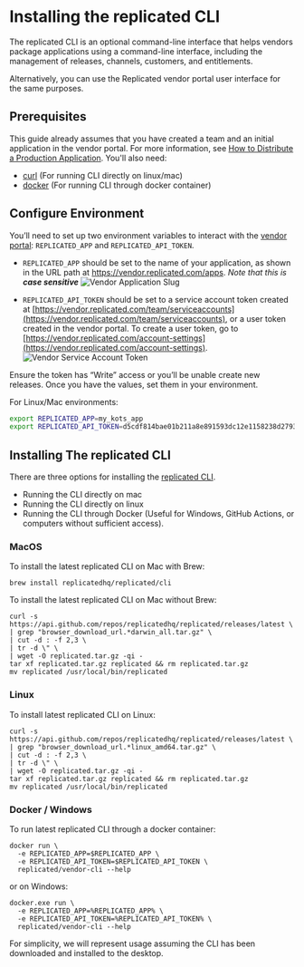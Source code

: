 # Installing the replicated CLI

The replicated CLI is an optional command-line interface that helps vendors package applications using a command-line interface, including the management of releases, channels, customers, and entitlements.

Alternatively, you can use the Replicated vendor portal user interface for the same purposes.

## Prerequisites

This guide already assumes that you have created a team and an initial application in the vendor portal. For more information, see [How to Distribute a Production Application](../vendor/distributing-workflow). You'll also need:

* [curl](https://curl.haxx.se/) (For running CLI directly on linux/mac)
* [docker](https://www.docker.com) (For running CLI through docker container)


## Configure Environment

You’ll need to set up two environment variables to interact with the [vendor portal](https://vendor.replicated.com): `REPLICATED_APP` and `REPLICATED_API_TOKEN`.


* `REPLICATED_APP` should be set to the name of your application, as shown in the URL path at https://vendor.replicated.com/apps. _Note that this is **case sensitive**_
![Vendor Application Slug](/images/vendor-app-slug.png)

* `REPLICATED_API_TOKEN` should be set to a service account token created at [https://vendor.replicated.com/team/serviceaccounts](https://vendor.replicated.com/team/serviceaccounts), or a user token created in the vendor portal. To create a user token, go to [https://vendor.replicated.com/account-settings](https://vendor.replicated.com/account-settings).
![Vendor Service Account Token](/images/vendor-service-account-token.png)

Ensure the token has “Write” access or you’ll be unable create new releases.
Once you have the values, set them in your environment.

For Linux/Mac environments:
```bash
export REPLICATED_APP=my_kots_app
export REPLICATED_API_TOKEN=d5cdf814bae01b211a8e891593dc12e1158238d27932d082a32b98706e576216
```

## Installing The replicated CLI

There are three options for installing the [replicated CLI](https://github.com/replicatedhq/replicated/releases).

* Running the CLI directly on mac
* Running the CLI directly on linux
* Running the CLI through Docker (Useful for Windows, GitHub Actions, or computers without sufficient access).

### MacOS

To install the latest replicated CLI on Mac with Brew:

```shell
brew install replicatedhq/replicated/cli
```

To install the latest replicated CLI on Mac without Brew:
```shell
curl -s https://api.github.com/repos/replicatedhq/replicated/releases/latest \
| grep "browser_download_url.*darwin_all.tar.gz" \
| cut -d : -f 2,3 \
| tr -d \" \
| wget -O replicated.tar.gz -qi -
tar xf replicated.tar.gz replicated && rm replicated.tar.gz
mv replicated /usr/local/bin/replicated
```

### Linux

To install latest replicated CLI on Linux:

```shell
curl -s https://api.github.com/repos/replicatedhq/replicated/releases/latest \
| grep "browser_download_url.*linux_amd64.tar.gz" \
| cut -d : -f 2,3 \
| tr -d \" \
| wget -O replicated.tar.gz -qi -
tar xf replicated.tar.gz replicated && rm replicated.tar.gz
mv replicated /usr/local/bin/replicated
```

### Docker / Windows

To run latest replicated CLI through a docker container:

```shell
docker run \
  -e REPLICATED_APP=$REPLICATED_APP \
  -e REPLICATED_API_TOKEN=$REPLICATED_API_TOKEN \
  replicated/vendor-cli --help
```

or on Windows:

```dos
docker.exe run \
  -e REPLICATED_APP=%REPLICATED_APP% \
  -e REPLICATED_API_TOKEN=%REPLICATED_API_TOKEN% \
  replicated/vendor-cli --help
```

For simplicity, we will represent usage assuming the CLI has been downloaded and installed to the desktop.
